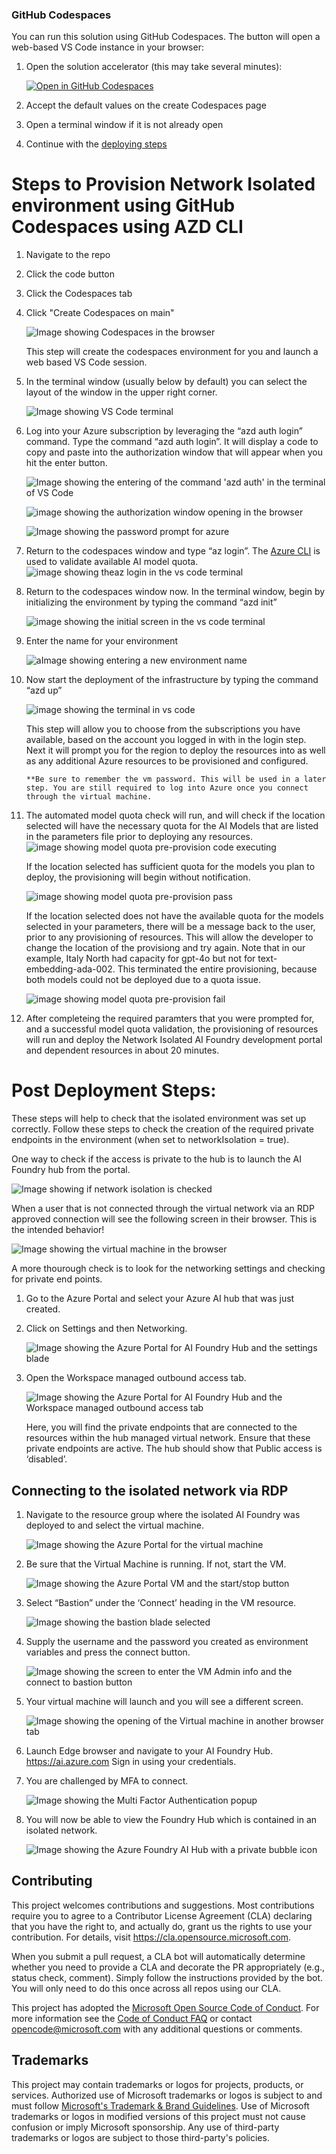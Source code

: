 ### GitHub Codespaces

You can run this solution using GitHub Codespaces. The button will open a web-based VS Code instance in your browser:

1. Open the solution accelerator (this may take several minutes):

    [![Open in GitHub Codespaces](https://github.com/codespaces/badge.svg)](https://codespaces.new/microsoft/Deploy-Your-AI-Application-In-Production)
2. Accept the default values on the create Codespaces page
3. Open a terminal window if it is not already open
4. Continue with the [deploying steps](#deploying)


# Steps to Provision Network Isolated environment using GitHub Codespaces using AZD CLI

1. Navigate to the repo
2. Click the code button
3. Click the Codespaces tab
4. Click "Create Codespaces on main"

   ![Image showing Codespaces in the browser](../img/provisioning/codespaces.png)

   This step will create the codespaces environment for you and launch a web based VS Code session.
5. In the terminal window (usually below by default) you can select the layout of the window in the upper right corner.

   ![Image showing VS Code terminal](../img/provisioning/vscode_terminal.png)

6. Log into your Azure subscription by leveraging the “azd auth login” command. Type the command “azd auth login”. It will display a code to copy and paste into the authorization window that will appear when you hit the enter button.

   ![Image showing the entering of the command 'azd auth' in the terminal of VS Code](../img/provisioning/azdauthcommandline.png)

   ![image showing the authorization window opening in the browser](../img/provisioning/azdauthpopup.png)

   ![Image showing the password prompt for azure](../img/provisioning/enterpassword.png)

7. Return to the codespaces window and type “az login”. The [Azure CLI](https://learn.microsoft.com/en-us/cli/azure/what-is-azure-cli?view=azure-cli-latest) is used to validate available AI model quota.
     ![image showing theaz login in the vs code terminal](../img/provisioning/az_login.png)  

8. Return to the codespaces window now. In the terminal window, begin by initializing the environment by typing the command “azd init”

   ![image showing the initial screen in the vs code terminal](../img/provisioning/azd_init_terminal.png)

9. Enter the name for your environment

   ![aImage showing entering a new environment name](../img/provisioning/enter_evn_name.png)

10. Now start the deployment of the infrastructure by typing the command “azd up”

    ![image showing the terminal in vs code](../img/provisioning/azd_provision_terminal.png)

    This step will allow you to choose from the subscriptions you have available, based on the account you logged in with in the login step. Next it will prompt you for the region to deploy the resources into as well as any additional Azure resources to be provisioned and configured.

        **Be sure to remember the vm password. This will be used in a later step. You are still required to log into Azure once you connect through the virtual machine.


11. The automated model quota check will run, and will check if the location selected will have the necessary quota for the AI Models that are listed in the parameters file prior to deploying any resources. 
    ![image showing model quota pre-provision code executing](../img/provisioning/preprovision_output.png)


    If the location selected has sufficient quota for the models you plan to deploy, the provisioning will begin without notification.

    ![image showing model quota pre-provision pass](../img/provisioning/preprovision_success.png)

    If the location selected does not have the available quota for the models selected in your parameters, there will be a message back to the user, prior to any provisioning of resources. This will allow the developer to change the location of the provisiong and try again. Note that in our example, Italy North had capacity for gpt-4o but not for text-embedding-ada-002. This terminated the entire provisioning, because both models could not be deployed due to a quota issue.

    ![image showing model quota pre-provision fail](../img/provisioning/preprovision_fail.png)

12. After completeing the required paramters that you were prompted for, and a successful model quota validation, the provisioning of resources will run and deploy the Network Isolated AI Foundry development portal and dependent resources in about 20 minutes.


# Post Deployment Steps:
These steps will help to check that the isolated environment was set up correctly.
Follow these steps to check the creation of the required private endpoints in the environment (when set to networkIsolation = true).

One way to check if the access is private to the hub is to launch the AI Foundry hub from the portal. 

![Image showing if network isolation is checked](../img/provisioning/checkNetworkIsolation3.png)

When a user that is not connected through the virtual network via an RDP approved connection will see the following screen in their browser. This is the intended behavior! 

![Image showing the virtual machine in the browser](../img/provisioning/checkNetworkIsolation4.png)

A more thourough check is to look for the networking settings and checking for private end points.

1. Go to the Azure Portal and select your Azure AI hub that was just created.

2.	Click on Settings and then Networking.

    ![Image showing the Azure Portal for AI Foundry Hub and the settings blade](../img/provisioning/checkNetworkIsolation1.png)

3.	Open the Workspace managed outbound access tab.

    ![Image showing the Azure Portal for AI Foundry Hub and the Workspace managed outbound access tab](../img/provisioning/checkNetworkIsolation2.png)

    Here, you will find the private endpoints that are connected to the resources within the hub managed virtual network. Ensure that these private endpoints are active.
    The hub should show that Public access is ‘disabled’.

## Connecting to the isolated network via RDP
1.	Navigate to the resource group where the isolated AI Foundry was deployed to and select the virtual machine.

    ![Image showing the Azure Portal for the virtual machine](../img/provisioning/checkNetworkIsolation5.png)

2.	Be sure that the Virtual Machine is running. If not, start the VM.

    ![Image showing the Azure Portal VM and the start/stop button](../img/provisioning/checkNetworkIsolation6.png)

3.	Select “Bastion” under the ‘Connect’ heading in the VM resource.

    ![Image showing the bastion blade selected](../img/provisioning/checkNetworkIsolation7.png)

4.	Supply the username and the password you created as environment variables and press the connect button.

    ![Image showing the screen to enter the VM Admin info and the connect to bastion button](../img/provisioning/checkNetworkIsolation8.png)

5.	Your virtual machine will launch and you will see a different screen.

    ![Image showing the opening of the Virtual machine in another browser tab](../img/provisioning/checkNetworkIsolation9.png)

6.	Launch Edge browser and navigate to your AI Foundry Hub. https://ai.azure.com Sign in using your credentials.


7.	You are challenged by MFA to connect.

    ![Image showing the Multi Factor Authentication popup](../img/provisioning/checkNetworkIsolation10.png)

8.	You will now be able to view the Foundry Hub which is contained in an isolated network.

    ![Image showing the Azure Foundry AI Hub with a private bubble icon](../img/provisioning/checkNetworkIsolation11.png)

## Contributing

This project welcomes contributions and suggestions. Most contributions require you to agree to a
Contributor License Agreement (CLA) declaring that you have the right to, and actually do, grant us
the rights to use your contribution. For details, visit https://cla.opensource.microsoft.com.

When you submit a pull request, a CLA bot will automatically determine whether you need to provide
a CLA and decorate the PR appropriately (e.g., status check, comment). Simply follow the instructions
provided by the bot. You will only need to do this once across all repos using our CLA.

This project has adopted the [Microsoft Open Source Code of Conduct](https://opensource.microsoft.com/codeofconduct/).
For more information see the [Code of Conduct FAQ](https://opensource.microsoft.com/codeofconduct/faq/) or
contact [opencode@microsoft.com](mailto:opencode@microsoft.com) with any additional questions or comments.

## Trademarks

This project may contain trademarks or logos for projects, products, or services. Authorized use of Microsoft 
trademarks or logos is subject to and must follow 
[Microsoft's Trademark & Brand Guidelines](https://www.microsoft.com/en-us/legal/intellectualproperty/trademarks/usage/general).
Use of Microsoft trademarks or logos in modified versions of this project must not cause confusion or imply Microsoft sponsorship.
Any use of third-party trademarks or logos are subject to those third-party's policies.
